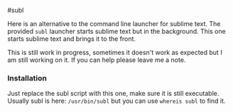 #subl

Here is an alternative to the command line launcher for sublime text.
The provided `subl` launcher starts sublime text but in the background.
This one starts sublime text and brings it to the front.

This is still work in progress, sometimes it doesn't work as expected but I am
still working on it. If you can help please leave me a note.

### Installation

Just replace the subl script with this one, make sure it is still executable.
Usually subl is here:  `/usr/bin/subl`  but you can use `whereis subl` to find
it.
